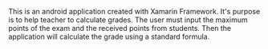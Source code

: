 This is an android application created with Xamarin Framework. It's purpose is to help teacher to calculate grades.
The user must input the maximum points of the exam and the received points from students. Then the application will calculate the grade using a standard formula.
